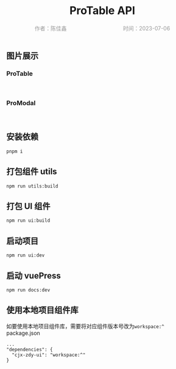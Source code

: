 <h1 style="text-align: center">ProTable API</h1>
<div style="display: flex;color: #999;justify-content: space-around;">
  <div>作者：陈佳鑫</div>
  <div>时间：2023-07-06</div>
</div>
<br />

## 图片展示
### ProTable
<br/>
<img class="avatar" :src="$withBase('./resource/ProTable.png')">

### ProModal
<br/>
<img class="avatar" :src="$withBase('./resource/ProModal.jpg')">

## 安装依赖

```
pnpm i
```

## 打包组件 utils

```
npm run utils:build
```

## 打包 UI 组件

```
npm run ui:build
```

## 启动项目

```
npm run ui:dev
```

## 启动 vuePress

```
npm run docs:dev
```

## 使用本地项目组件库

如要使用本地项目组件库，需要将对应组件版本号改为`workspace:^`
<br/>
package.json

```
...
"dependencies": {
  "cjx-zdy-ui": "workspace:^"
}
```